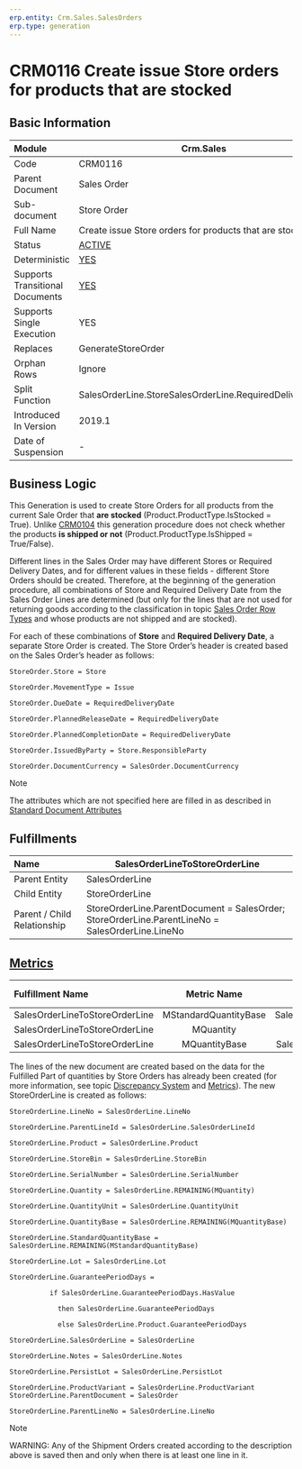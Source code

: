 ```yaml
---
erp.entity: Crm.Sales.SalesOrders
erp.type: generation
---
```


# CRM0116 Create issue Store orders for products that are stocked

## Basic Information

| Module                          | Crm.Sales                                                    |
| :------------------------------ | ------------------------------------------------------------ |
| Code                            | CRM0116                                                      |
| Parent Document                 | Sales Order                                                  |
| Sub-document                    | Store Order                                                  |
| Full Name                       | Create issue Store orders for products that are stocked      |
| Status                          | [ACTIVE](xref:generation-procedures) |
| Deterministic                   | [YES](xref:document-generation-and-transitional-documents) |
| Supports Transitional Documents | [YES](xref:document-generation-and-transitional-documents) |
| Supports Single Execution       | YES                                                          |
| Replaces                        | GenerateStoreOrder |
| Orphan Rows                     | Ignore                                                       |
| Split Function                  | SalesOrderLine.StoreSalesOrderLine.RequiredDeliveryDate      |
| Introduced In Version           | 2019.1                                                             |
| Date of Suspension              | -                                                            |

## Business Logic

This Generation is used to create Store Orders for all products from the current Sale Order that **are stocked** (Product.ProductType.IsStocked = True). Unlike [CRM0104](CRM0104.md) this generation procedure does not check whether the products **is shipped or not** (Product.ProductType.IsShipped = True/False). 

Different lines in the Sales Order may have different Stores or Required Delivery Dates, and for different values in these fields - different Store Orders should be created. Therefore, at the beginning of the generation procedure, all combinations of Store and Required Delivery Date from the Sales Order Lines are determined (but only for the lines that are not used for returning goods according to the classification in topic [Sales Order Row Types](xref:sales-order-row-types) and whose products are not shipped and are stocked).

For each of these combinations of **Store** and **Required Delivery Date**, a separate Store Order is created. The Store Order’s header is created based on the Sales Order’s header as follows:

```
StoreOrder.Store = Store

StoreOrder.MovementType = Issue

StoreOrder.DueDate = RequiredDeliveryDate

StoreOrder.PlannedReleaseDate = RequiredDeliveryDate

StoreOrder.PlannedCompletionDate = RequiredDeliveryDate

StoreOrder.IssuedByParty = Store.ResponsibleParty

StoreOrder.DocumentCurrency = SalesOrder.DocumentCurrency
```

> [!Note] 
> The attributes which are not specified here are filled in as described in [Standard Document Attributes](../reference/standard-document-attributes.md)

## Fulfillments

| Name                        | SalesOrderLineToStoreOrderLine                               |
| :-------------------------- | ------------------------------------------------------------ |
| Parent Entity               | SalesOrderLine                                               |
| Child Entity                | StoreOrderLine                                               |
| Parent / Child Relationship | StoreOrderLine.ParentDocument = SalesOrder; StoreOrderLine.ParentLineNo = SalesOrderLine.LineNo |

## [Metrics](../reference/metrics.md)

| Fulfillment Name               |      Metric Name      |              Measurement Unit               | Parent Value                        | Child Value                         | New Record |
| :----------------------------- | :-------------------: | :-----------------------------------------: | :---------------------------------- | :---------------------------------- | :--------- |
| SalesOrderLineToStoreOrderLine | MStandardQuantityBase | SalesOrderLine..Product.BaseMeasurementUnit | SalesOrderLine.StandardQuantityBase | StoreOrderLine.StandardQuantityBase | YES        |
| SalesOrderLineToStoreOrderLine |       MQuantity       |         SalesOrderLine.QuantityUnit         | SalesOrderLine.Quantity             | StoreOrderLine.Quantity             | NO         |
| SalesOrderLineToStoreOrderLine |     MQuantityBase     | SalesOrderLine.Product.BaseMeasurementUnit  | SalesOrderLine.QuantityBase         | StoreOrderLine.QuantityBase         | NO         |

The lines of the new document are created based on the data for the Fulfilled Part of quantities by Store Orders has already been created (for more information, see topic [Discrepancy System](../reference/discrepancy-system.md) and [Metrics](../reference/metrics.md)). 
The new StoreOrderLine is created as follows:

```
StoreOrderLine.LineNo = SalesOrderLine.LineNo

StoreOrderLine.ParentLineId = SalesOrderLine.SalesOrderLineId

StoreOrderLine.Product = SalesOrderLine.Product

StoreOrderLine.StoreBin = SalesOrderLine.StoreBin

StoreOrderLine.SerialNumber = SalesOrderLine.SerialNumber

StoreOrderLine.Quantity = SalesOrderLine.REMAINING(MQuantity)

StoreOrderLine.QuantityUnit = SalesOrderLine.QuantityUnit

StoreOrderLine.QuantityBase = SalesOrderLine.REMAINING(MQuantityBase)

StoreOrderLine.StandardQuantityBase = SalesOrderLine.REMAINING(MStandardQuantityBase)

StoreOrderLine.Lot = SalesOrderLine.Lot

StoreOrderLine.GuaranteePeriodDays =

​          if SalesOrderLine.GuaranteePeriodDays.HasValue

​            then SalesOrderLine.GuaranteePeriodDays

​            else SalesOrderLine.Product.GuaranteePeriodDays

StoreOrderLine.SalesOrderLine = SalesOrderLine

StoreOrderLine.Notes = SalesOrderLine.Notes

StoreOrderLine.PersistLot = SalesOrderLine.PersistLot

StoreOrderLine.ProductVariant = SalesOrderLine.ProductVariant
StoreOrderLine.ParentDocument = SalesOrder

StoreOrderLine.ParentLineNo = SalesOrderLine.LineNo
```

> [!Note]
> WARNING: Any of the Shipment Orders created according to the description above is saved then and only when there is at least one line in it.
